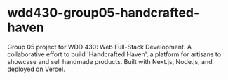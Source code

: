 # wdd430-group05-handcrafted-haven
Group 05 project for WDD 430: Web Full-Stack Development. A collaborative effort to build 'Handcrafted Haven', a platform for artisans to showcase and sell handmade products. Built with Next.js, Node.js, and deployed on Vercel.
